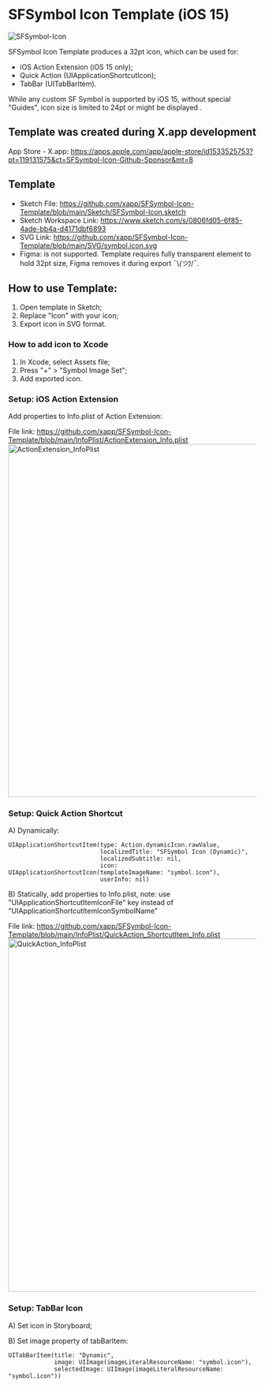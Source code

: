 # SFSymbol Icon Template (iOS 15)

![SFSymbol-Icon](https://user-images.githubusercontent.com/7535389/143172026-72f7de0a-5713-4887-b099-5ef141e3351a.png)

SFSymbol Icon Template produces a 32pt icon, which can be used for: 

* iOS Action Extension (iOS 15 only);
* Quick Action (UIApplicationShortcutIcon);
* TabBar (UITabBarItem).

While any custom SF Symbol is supported by iOS 15, without special "Guides", icon size is limited to 24pt or might be displayed .



## Template was created during X.app development
App Store - X.app: https://apps.apple.com/app/apple-store/id1533525753?pt=119131575&ct=SFSymbol-Icon-Github-Sponsor&mt=8



## Template
- Sketch File: https://github.com/xapp/SFSymbol-Icon-Template/blob/main/Sketch/SFSymbol-Icon.sketch
- Sketch Workspace Link: https://www.sketch.com/s/0806fd05-6f85-4ade-bb4a-d4171dbf6893
- SVG Link: https://github.com/xapp/SFSymbol-Icon-Template/blob/main/SVG/symbol.icon.svg
- Figma: is not supported. Template requires fully transparent element to hold 32pt size, Figma removes it during export ¯\\_(ツ)_/¯.


## How to use Template:
1. Open template in Sketch;
2. Replace "Icon" with your icon;
3. Export icon in SVG format.


### How to add icon to Xcode
1. In Xcode, select Assets file;
2. Press "+" > "Symbol Image Set";
3. Add exported icon.



### Setup: iOS Action Extension
Add properties to Info.plist of Action Extension:

File link: https://github.com/xapp/SFSymbol-Icon-Template/blob/main/InfoPlist/ActionExtension_Info.plist
<img width="716" alt="ActionExtension_InfoPlist" src="https://user-images.githubusercontent.com/7535389/143162528-8409e516-bbf5-4b08-83d3-645d8ddcdcb3.png">



### Setup: Quick Action Shortcut
A) Dynamically:
```
UIApplicationShortcutItem(type: Action.dynamicIcon.rawValue,
                          localizedTitle: "SFSymbol Icon (Dynamic)",
                          localizedSubtitle: nil,
                          icon: UIApplicationShortcutIcon(templateImageName: "symbol.icon"),
                          userInfo: nil)
```

B) Statically, add properties to Info.plist, note: use "UIApplicationShortcutItemIconFile" key instead of "UIApplicationShortcutItemIconSymbolName"

File link: https://github.com/xapp/SFSymbol-Icon-Template/blob/main/InfoPlist/QuickAction_ShortcutItem_Info.plist
<img width="716" alt="QuickAction_InfoPlist" src="https://user-images.githubusercontent.com/7535389/143162523-45a6a850-dbe0-44f8-a8f6-eed35ea1a939.png">


### Setup: TabBar Icon
A) Set icon in Storyboard;

B) Set image property of tabBarItem:
```
UITabBarItem(title: "Dynamic",
             image: UIImage(imageLiteralResourceName: "symbol.icon"),
             selectedImage: UIImage(imageLiteralResourceName: "symbol.icon"))
```
